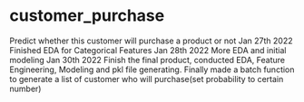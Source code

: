 # customer_purchase
 Predict whether this customer will purchase a product or not
Jan 27th 2022 Finished EDA for Categorical Features
Jan 28th 2022 More EDA and initial modeling
Jan 30th 2022 Finish the final product, conducted EDA, Feature Engineering, Modeling and pkl file generating. Finally made a batch function to generate a list of customer who will purchase(set probability to certain number)